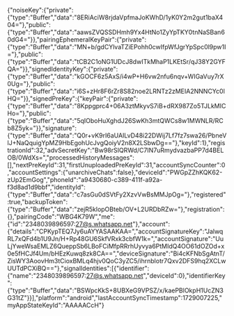 {"noiseKey":{"private":{"type":"Buffer","data":"8ERiAciW8rjdaVpfmaJoKWhD/1yK0Y2m2gut1baX404="},"public":{"type":"Buffer","data":"aawsZVQSSDHmh9Yx4HtNo1ZyYpTKY0tnNaSBan60dG4="}},"pairingEphemeralKeyPair":{"private":{"type":"Buffer","data":"MN+b/gdCYlvaTZiEPohh0cwIfpWfJgrYpSpc0l9pw1I="},"public":{"type":"Buffer","data":"tCB2C1oNG1UDcJ8dwITkMhaP1LKEtSr/qJ38Y2GYFQA="}},"signedIdentityKey":{"private":{"type":"Buffer","data":"kGOCF6z5AxS/i4wP+H6vw2nfu6nqv+WIGaVuy7rX0Ug="},"public":{"type":"Buffer","data":"i6S+zHr8F6rZr8S82noe2LRNTz2zMEIA2NNNCYc0lHQ="}},"signedPreKey":{"keyPair":{"private":{"type":"Buffer","data":"8Kppgprc4+06A3ztMkyvS7iB+dRX987Zo5TJLkMICHo="},"public":{"type":"Buffer","data":"5qIOboHuXghdJ26SwKh3mtQWCs8w1MWNLR/RCb8Z5yk="}},"signature":{"type":"Buffer","data":"Q0r+vK9rI6aUAILvD48i22DWij7Lf7fz7swa26/PbneVlJ+NaQquigYpMZ9HbEgohUcJvgQoiyV2n8X2LSbwDg=="},"keyId":1},"registrationId":32,"advSecretKey":"Bw98rSIQRWd/C7IN7uRmydvazbaPP7d4BELOB/0WdXs=","processedHistoryMessages":[],"nextPreKeyId":31,"firstUnuploadedPreKeyId":31,"accountSyncCounter":0,"accountSettings":{"unarchiveChats":false},"deviceId":"PWGpZZhKQK62-zUp2EmGog","phoneId":"a9430680-c389-411f-a92a-f3d8ad1d9bbf","identityId":{"type":"Buffer","data":"c7asGu0dSVtFy2XzvVwBsMMJpOg="},"registered":true,"backupToken":{"type":"Buffer","data":"zejR5klopOBteb/OV+L2URDbRZw="},"registration":{},"pairingCode":"WBG4K79W","me":{"id":"2348039896597:27@s.whatsapp.net"},"account":{"details":"CPKypTEQ7Jy6uAYYASAAKAA=","accountSignatureKey":"JalwqRL7xQFd4b1U9Jn/H+Rp48GU6SkfVRxk3cbfW1k=","accountSignature":"UuLjYweWsaEMLZ6QueppSb6LBoFCiMfpRRrhUyvya6PtMIdQ4OO61dOZOd+x0e5fHCJf4Um/bHEzKuwq8zk8CA==","deviceSignature":"Bi4cKFNbSgAtnT/ZisWY3AoovHm3tCioxBMLq4hjv0QoC3yZC5/ihrnblotr7Qxv2DFS9hq2XCLwUUTdPCXiBQ=="},"signalIdentities":[{"identifier":{"name":"2348039896597:27@s.whatsapp.net","deviceId":0},"identifierKey":{"type":"Buffer","data":"BSWpcKkS+8UBXeG9VPSZ/x/kaePBlOkpH1UcZN3G31tZ"}}],"platform":"android","lastAccountSyncTimestamp":1729007225,"myAppStateKeyId":"AAAAACcH"}
